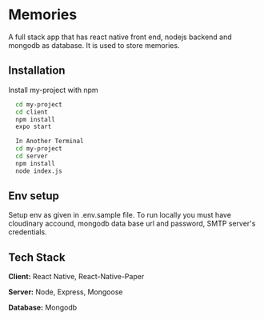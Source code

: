 
# Memories

A full stack app that has react native front end, nodejs backend and mongodb as database. It is used to store memories.




## Installation

Install my-project with npm

```bash
  cd my-project
  cd client 
  npm install
  expo start

  In Another Terminal
  cd my-project
  cd server
  npm install
  node index.js
```
    
## Env setup

Setup env as given in .env.sample file. To run locally you must have cloudinary accound, mongodb data base url and password, SMTP server's credentials.
## Tech Stack

**Client:** React Native, React-Native-Paper

**Server:** Node, Express, Mongoose

**Database:** Mongodb

